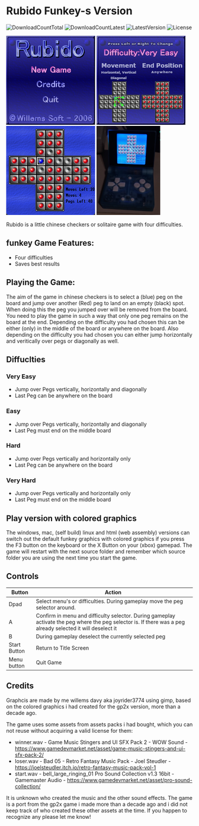 # Rubido Funkey-s Version
![DownloadCountTotal](https://img.shields.io/github/downloads/joyrider3774/rubido_funkey/total?label=total%20downloads&style=plastic) ![DownloadCountLatest](https://img.shields.io/github/downloads/joyrider3774/rubido_funkey/latest/total?style=plastic) ![LatestVersion](https://img.shields.io/github/v/tag/joyrider3774/rubido_funkey?label=Latest%20version&style=plastic) ![License](https://img.shields.io/github/license/joyrider3774/rubido_funkey?style=plastic)

![screenshot 2](metadata/screenshots/screenshot2.png) ![screenshot 3](metadata/screenshots/screenshot3.png)  ![screenshot 4](metadata/screenshots/screenshot4.png)
![screenshot 1](metadata/screenshots/screenshot1.png) 

Rubido is a little chinese checkers or solitaire game with four difficulties.

## funkey Game Features:
- Four difficulties
- Saves best results

## Playing the Game:
The aim of the game in chinese checkers is to select a (blue) peg on the board and jump over another (Red) peg to land on an empty (black) spot. When doing this the peg you jumped over will be removed from the board.
You need to play the game in such a way that only one peg remains on the board at the end. Depending on the difficulty you had chosen this can be either (only) in the middle of the board or anywhere on the board.
Also depending on the difficulty you had chosen you can either jump horizontally and veritically over pegs or diagonally as well.

## Diffuclties 

### Very Easy
- Jump over Pegs vertically, horizontally and diagonally
- Last Peg can be anywhere on the board

### Easy
- Jump over Pegs vertically, horizontally and diagonally
- Last Peg must end on the middle board

### Hard
- Jump over Pegs vertically and horizontally only
- Last Peg can be anywhere on the board

### Very Hard
- Jump over Pegs vertically and horizontally only
- Last Peg must end on the middle board

## Play version with colored graphics
The windows, mac, (self build) linux and html (web assembly) versions can switch out the default funkey graphics with colored graphics if you press the F3 button on the keyboard or the X Button on your (xbox) gamepad. 
The game will restart with the next source folder and remember which source folder you are using the next time you start the game.

## Controls

| Button | Action |
| ------ | ------ |
| Dpad | Select menu's or difficulties. During gameplay move the peg selector around. |
| A | Confirm in menu and difficulty selector. During gameplay activate the peg where the peg selector is. If there was a peg already selected it will deselect it |
| B | During gameplay deselect the currently selected peg |
| Start Button | Return to Title Screen |
| Menu button | Quit Game |

## Credits

Graphcis are made by me willems davy aka joyrider3774 using gimp, based on the colored graphics i had created for the gp2x version, more than a decade ago.

The game uses some assets from assets packs i had bought, which you can not reuse without acquiring a valid license for them:
- winner.wav - Game Music Stingers and UI SFX Pack 2 - WOW Sound - https://www.gamedevmarket.net/asset/game-music-stingers-and-ui-sfx-pack-2/ 
- loser.wav - Bad 05 - Retro Fantasy Music Pack - Joel Steudler - https://joelsteudler.itch.io/retro-fantasy-music-pack-vol-1
- start.wav - bell_large_ringing_01 Pro Sound Collection v1.3 16bit - Gamemaster Audio - https://www.gamedevmarket.net/asset/pro-sound-collection/

It is unknown who created the music and the other sound effects. The game is a port from the gp2x game i made more than a decade ago and i did not keep track of who created these other assets at the time. If you happen to recognize any please let me know!

